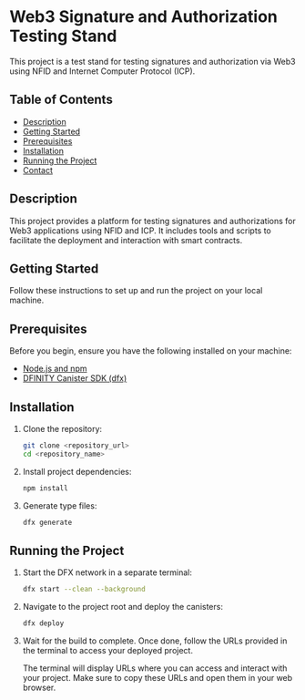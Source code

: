 # Web3 Signature and Authorization Testing Stand

This project is a test stand for testing signatures and authorization via Web3 using NFID and Internet Computer Protocol (ICP).

## Table of Contents

- [Description](#description)
- [Getting Started](#getting-started)
- [Prerequisites](#prerequisites)
- [Installation](#installation)
- [Running the Project](#running-the-project)
- [Contact](#contact)

## Description

This project provides a platform for testing signatures and authorizations for Web3 applications using NFID and ICP. It includes tools and scripts to facilitate the deployment and interaction with smart contracts.

## Getting Started

Follow these instructions to set up and run the project on your local machine.

## Prerequisites

Before you begin, ensure you have the following installed on your machine:

- [Node.js and npm](https://nodejs.org/)
- [DFINITY Canister SDK (dfx)](https://dfinity.org/developers)

## Installation

1. Clone the repository:

   ```bash
   git clone <repository_url>
   cd <repository_name>
   ```

2. Install project dependencies:

   ```bash
   npm install
   ```

3. Generate type files:
   ```bash
   dfx generate
   ```

## Running the Project

1. Start the DFX network in a separate terminal:

   ```bash
   dfx start --clean --background
   ```

2. Navigate to the project root and deploy the canisters:

   ```bash
   dfx deploy
   ```

3. Wait for the build to complete. Once done, follow the URLs provided in the terminal to access your deployed project.

   The terminal will display URLs where you can access and interact with your project.
   Make sure to copy these URLs and open them in your web browser.
